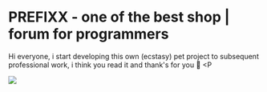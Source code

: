 # PREFIXX - one of the best shop | forum for programmers
Hi everyone, i start developing this own (ecstasy) pet project to subsequent professional work, i think you read it and thank's for you 🖤 <P 
<div>
  <img src='https://i.pinimg.com/736x/8a/18/9c/8a189cd25de5574b740801c8a9cad449.jpg'> 
  <style type="png/css">
    body {
      width: 10px;
    }
  </style>
</div>

